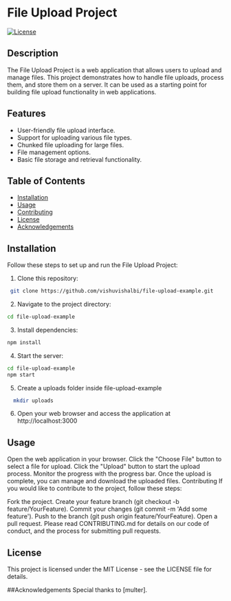 # File Upload Project

[![License](https://img.shields.io/badge/License-MIT-blue.svg)](LICENSE)

## Description

The File Upload Project is a web application that allows users to upload and manage files. This project demonstrates how to handle file uploads, process them, and store them on a server. It can be used as a starting point for building file upload functionality in web applications.

## Features

- User-friendly file upload interface.
- Support for uploading various file types.
- Chunked file uploading for large files.
- File management options.
- Basic file storage and retrieval functionality.

## Table of Contents

- [Installation](#installation)
- [Usage](#usage)
- [Contributing](#contributing)
- [License](#license)
- [Acknowledgements](#acknowledgements)

## Installation

Follow these steps to set up and run the File Upload Project:

1. Clone this repository:

  ```bash
   git clone https://github.com/vishuvishalbi/file-upload-example.git
  ```
2. Navigate to the project directory:

  ```bash
  cd file-upload-example
  ```

3. Install dependencies:

  ```bash
  npm install
  ```

4. Start the server:

  ```bash
  cd file-upload-example
  npm start
  ```

5. Create a uploads folder inside file-upload-example

  ```bash
    mkdir uploads
  ```

6. Open your web browser and access the application at http://localhost:3000

## Usage
Open the web application in your browser.
Click the "Choose File" button to select a file for upload.
Click the "Upload" button to start the upload process.
Monitor the progress with the progress bar.
Once the upload is complete, you can manage and download the uploaded files.
Contributing
If you would like to contribute to the project, follow these steps:

Fork the project.
Create your feature branch (git checkout -b feature/YourFeature).
Commit your changes (git commit -m 'Add some feature').
Push to the branch (git push origin feature/YourFeature).
Open a pull request.
Please read CONTRIBUTING.md for details on our code of conduct, and the process for submitting pull requests.

## License
This project is licensed under the MIT License - see the LICENSE file for details.

##Acknowledgements
Special thanks to [multer].
